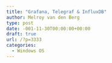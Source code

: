 ```yaml
---
title: "Grafana, Telegraf & InfluxDB"
author: Melroy van den Berg
type: post
date: -001-11-30T00:00:00+00:00
draft: true
url: /?p=3333
categories:
  - Windows OS
---
```

